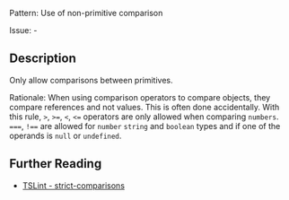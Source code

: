 Pattern: Use of non-primitive comparison

Issue: -

## Description

Only allow comparisons between primitives.
  
Rationale: When using comparison operators to compare objects, they compare references and not values. This is often done accidentally. With this rule, `>`, `>=`, `<`, `<=` operators are only allowed when comparing `numbers`. `===`, `!==` are allowed for `number` `string` and `boolean` types and if one of the operands is `null` or `undefined`.

## Further Reading

* [TSLint - strict-comparisons](https://palantir.github.io/tslint/rules/strict-comparisons)